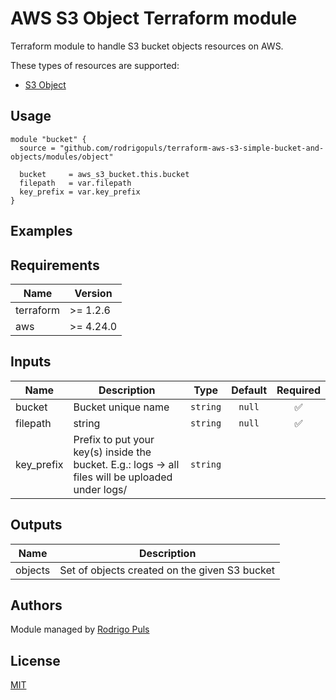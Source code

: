 # AWS S3 Object Terraform module

Terraform module to handle S3 bucket objects resources on AWS.

These types of resources are supported:

* [S3 Object](hhttps://registry.terraform.io/providers/hashicorp/aws/latest/docs/resources/s3_object)

## Usage

```hcl
module "bucket" {
  source = "github.com/rodrigopuls/terraform-aws-s3-simple-bucket-and-objects/modules/object"
  
  bucket     = aws_s3_bucket.this.bucket
  filepath   = var.filepath
  key_prefix = var.key_prefix
}
```

## Examples



## Requirements

| Name | Version |
|------|---------|
| terraform | >= 1.2.6 |
| aws | >= 4.24.0 |

## Inputs

| Name | Description | Type | Default | Required |
|------|-------------|:----:|:-----:|:-----:|
|bucket|Bucket unique name|`string`|`null`| ✅ |
|filepath|string|`string`|`null`| ✅ |
|key_prefix|Prefix to put your key(s) inside the bucket. E.g.: logs -> all files will be uploaded under logs/|`string`||  |

## Outputs

| Name | Description |
|------|-------------|
|objects|Set of objects created on the given S3 bucket|

## Authors

Module managed by [Rodrigo Puls](https://github.com/rodrigopuls)

## License
[MIT](LICENSE)